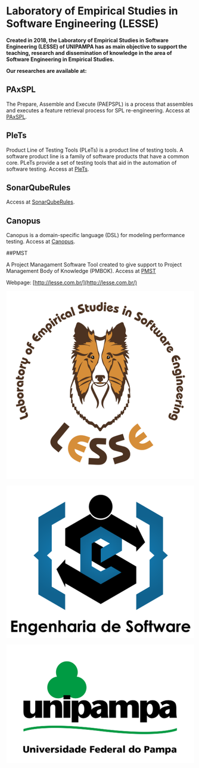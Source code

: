 #  Laboratory of Empirical Studies in Software Engineering (LESSE)

**Created in 2018, the Laboratory of Empirical Studies in Software Engineering (LESSE) of UNIPAMPA has as main objective to support the teaching, research and dissemination of knowledge in the area of Software Engineering in Empirical Studies.**

**Our researches are available at:**

## PAxSPL 
The Prepare, Assemble and Execute (PAEPSPL) is a process that assembles and executes a feature retrieval process for 
SPL re-engineering. Access at [PAxSPL](https://github.com/HestiaProject/PAxSPL).

## PleTs
Product Line of Testing Tools (PLeTs) is a product line of testing tools. A software product line is a family of software products 
that have a common core. PLeTs provide a set of testing tools that aid in the automation of software testing. 
Access at [PleTs](https://github.com/GiliSchmidt/PleTs-Testing).

## SonarQubeRules
Access at [SonarQubeRules](https://github.com/yuryalencar/SonarQubeRules).

## Canopus
Canopus is a domain-specific language (DSL) for modeling performance testing. Access at [Canopus](https://github.com/ProjetoDSL/Canopus).

##PMST 

A Project Managament Software Tool created to give support to Project Management Body of Knowledge (PMBOK). Access at [PMST](https://github.com/ProjetoPM/PMST)

Webpage: [http://lesse.com.br/](http://lesse.com.br/)

![LESSE](https://raw.githubusercontent.com/lesseUnipampa/lesseResearch/master/logolesse.png)

![Software Engineering](https://raw.githubusercontent.com/lesseUnipampa/lesseResearch/master/logoes.png)

![Unipampa](https://raw.githubusercontent.com/lesseUnipampa/lesseResearch/master/logounipampa.png)


